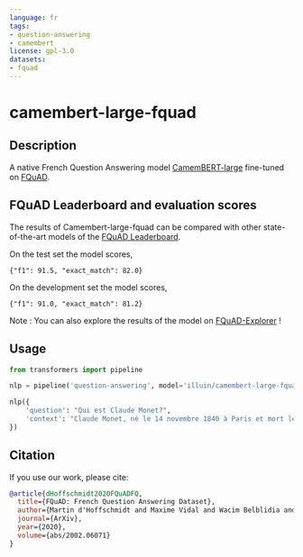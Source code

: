 ```yaml
---
language: fr
tags:
- question-answering
- camembert
license: gpl-3.0
datasets:
- fquad
---
```


# camembert-large-fquad

## Description

A native French Question Answering model [CamemBERT-large](https://camembert-model.fr/) fine-tuned on [FQuAD](https://fquad.illuin.tech/).

## FQuAD Leaderboard and evaluation scores

The results of Camembert-large-fquad can be compared with other state-of-the-art models of the [FQuAD Leaderboard](https://illuin-tech.github.io/FQuAD-explorer/).

On the test set the model scores,

```shell
{"f1": 91.5, "exact_match": 82.0}
```

On the development set the model scores,

```shell
{"f1": 91.0, "exact_match": 81.2}
```

Note : You can also explore the results of the model on [FQuAD-Explorer](https://illuin-tech.github.io/FQuAD-explorer/) !

## Usage

```python
from transformers import pipeline

nlp = pipeline('question-answering', model='illuin/camembert-large-fquad', tokenizer='illuin/camembert-large-fquad')

nlp({
    'question': "Qui est Claude Monet?",
    'context': "Claude Monet, né le 14 novembre 1840 à Paris et mort le 5 décembre 1926 à Giverny, est un peintre français et l’un des fondateurs de l'impressionnisme."
})
```

## Citation

If you use our work, please cite:

```bibtex
@article{dHoffschmidt2020FQuADFQ,
  title={FQuAD: French Question Answering Dataset},
  author={Martin d'Hoffschmidt and Maxime Vidal and Wacim Belblidia and Tom Brendl'e and Quentin Heinrich},
  journal={ArXiv},
  year={2020},
  volume={abs/2002.06071}
}
```
